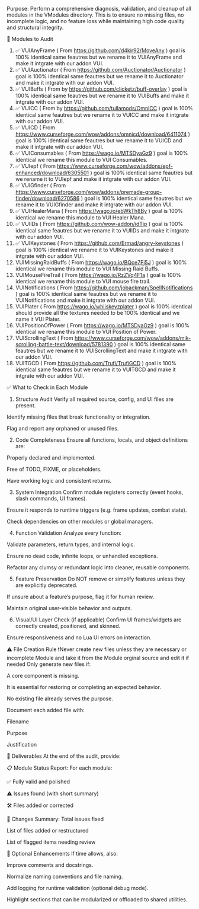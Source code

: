 Purpose:
Perform a comprehensive diagnosis, validation, and cleanup of all modules in the VModules directory. This is to ensure no missing files, no incomplete logic, and no feature loss while maintaining high code quality and structural integrity.

📁 Modules to Audit
1. ✅ VUIAnyFrame    ( From https://github.com/d4kir92/MoveAny )  goal is 100% identical same feautres but we rename it to VUIAnyFrame and make it intgrate with our addon VUI.
2. ✅ VUIAuctionator  ( From https://github.com/Auctionator/Auctionator ) goal is 100% identical same feautres but we rename it to Auctionator and make it intgrate with our addon VUI.
3. ✅ VUIBuffs       ( From by https://github.com/clicketz/buff-overlay ) goal is 100% identical same feautres but we rename it to VUIBuffs and make it intgrate with our addon VUI.
4. ✅ VUICC     ( From by https://github.com/tullamods/OmniCC )  goal is 100% identical same feautres but we rename it to VUICC and make it intgrate with our addon VUI.
5. ✅ VUICD   ( From https://www.curseforge.com/wow/addons/omnicd/download/6411074 ) goal is 100% identical same feautres but we rename it to VUICD and make it intgrate with our addon VUI.
6. ✅ VUIConsumables ( From  https://wago.io/MTSDyaGz9 ) goal is 100% identical we rename this module to VUI Consumables.
7. ✅ VUIepf ( From https://www.curseforge.com/wow/addons/epf-enhanced/download/6305501 ) goal is 100% identical same feautres but we rename it to VUIepf and make it intgrate with our addon VUI.
8. ✅ VUIGfinder ( From https://www.curseforge.com/wow/addons/premade-group-finder/download/6270586 ) goal is 100% identical same feautres but we rename it to VUIGfinder and make it intgrate with our addon VUI.
9. ✅ VUIHealerMana ( From https://wago.io/ebWkTh8By ) goal is 100% identical we rename this module to VUI Healer Mana.
10. ✅ VUIIDs   ( From https://github.com/wow-addon/idTip ) goal is 100% identical same feautres but we rename it to VUIIDs and make it intgrate with our addon VUI.
11. ✅ VUIKeystones ( From https://github.com/Ermad/angry-keystones ) goal is 100% identical we rename it to VUIKeystones and make it intgrate with our addon VUI.
12. VUIMissingRaidBuffs ( From https://wago.io/BQce7Fj5J ) goal is 100% identical we rename this module to VUI Missing Raid Buffs.
13. VUIMouseFireTrail ( From https://wago.io/RzZVq4F1a ) goal is 100% identical we rename this module to VUI mouse fire trail.
14. VUINotifications ( From https://github.com/jobackman/SpellNotifications ) goal is 100% identical same feautres but we rename it to VUINotifications and make it intgrate with our addon VUI.
15. VUIPlater ( From https://wago.io/whiiskeyzplater ) goal is 100% identical should provide all the textures needed to be 100% identical and we name it VUI Plater.
16. VUIPositionOfPower ( From  https://wago.io/MTSDyaGz9 ) goal is 100% identical we rename this module to VUI Position of Power.
17. VUIScrollingText  ( From https://www.curseforge.com/wow/addons/mik-scrolling-battle-text/download/5781390 ) goal is 100% identical same feautres but we rename it to VUIScrollingText and make it intgrate with our addon VUI.
18. VUITGCD    ( From https://github.com/Trufi/TrufiGCD ) goal is 100% identical same feautres but we rename it to VUITGCD and make it intgrate with our addon VUI.

✅ What to Check in Each Module
1. Structure Audit
Verify all required source, config, and UI files are present.

Identify missing files that break functionality or integration.

Flag and report any orphaned or unused files.

2. Code Completeness
Ensure all functions, locals, and object definitions are:

Properly declared and implemented.

Free of TODO, FIXME, or placeholders.

Have working logic and consistent returns.

3. System Integration
Confirm module registers correctly (event hooks, slash commands, UI frames).

Ensure it responds to runtime triggers (e.g. frame updates, combat state).

Check dependencies on other modules or global managers.

4. Function Validation
Analyze every function:

Validate parameters, return types, and internal logic.

Ensure no dead code, infinite loops, or unhandled exceptions.

Refactor any clumsy or redundant logic into cleaner, reusable components.

5. Feature Preservation
Do NOT remove or simplify features unless they are explicitly deprecated.

If unsure about a feature’s purpose, flag it for human review.

Maintain original user-visible behavior and outputs.

6. Visual/UI Layer Check (if applicable)
Confirm UI frames/widgets are correctly created, positioned, and skinned.

Ensure responsiveness and no Lua UI errors on interaction.

⚠️ File Creation Rule
❗️Never create new files unless they are necessary or incomplete Module and take it from the Module orginal source and edit it if needed
Only generate new files if:

A core component is missing.

It is essential for restoring or completing an expected behavior.

No existing file already serves the purpose.

Document each added file with:

Filename

Purpose

Justification

🧪 Deliverables
At the end of the audit, provide:

📋 Module Status Report:
For each module:

✅ Fully valid and polished

⚠️ Issues found (with short summary)

🛠️ Files added or corrected

📁 Changes Summary:
Total issues fixed

List of files added or restructured

List of flagged items needing review

🔁 Optional Enhancements
If time allows, also:

Improve comments and docstrings.

Normalize naming conventions and file naming.

Add logging for runtime validation (optional debug mode).

Highlight sections that can be modularized or offloaded to shared utilities.

